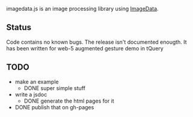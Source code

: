 imagedata.js is an image processing library using [ImageData](https://developer.mozilla.org/en/DOM/ImageData).

## Status
Code contains no known bugs.
The release isn't documented enougth.
It has been written for web-5 augmented gesture demo in tQuery

## TODO
* make an example
  * DONE super simple stuff
* write a jsdoc
  * DONE generate the html pages for it
* DONE publish that on gh-pages



